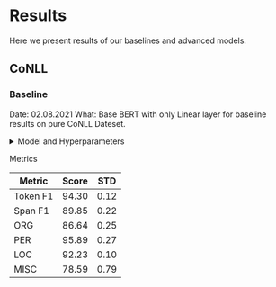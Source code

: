 # Results

Here we present results of our baselines and advanced models.

## CoNLL
### Baseline
Date: 02.08.2021
What: Base BERT with only Linear layer for baseline results on pure CoNLL Dateset.

<details>
  <summary>Model and Hyperparameters</summary>

    'model': 'Bert-Base-Cased',
    'corpus': 'CoNLL2003',
    'document_context': False,
    'hidden_size': 768,
    'batch_size': 32,
    'shuffle_train': True,
    'shuffle_eval': True,
    'shuffle_test': False,
    'optimizer': 'AdamW',
    'learning_rate': 1e-5,
    'epochs': 5,
    'last_epoch_lstm': False,
    'seed': [693, 42, 3021, 218, 1421]

</details>

Metrics

|Metric  |Score|STD |
|--------|-----|----|  
|Token F1|94.30|0.12|
|Span  F1|89.85|0.22|
|ORG     |86.64|0.25|
|PER     |95.89|0.27|
|LOC     |92.23|0.10|
|MISC    |78.59|0.79|